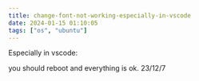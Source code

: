 ```yaml
---
title: change-font-not-working-especially-in-vscode
date: 2024-01-15 01:10:05
tags: ["os", "ubuntu"]
---
```

Especially in vscode:

you should reboot and everything is ok. 23/12/7

